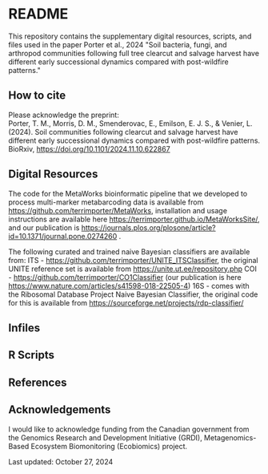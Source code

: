# README

This repository contains the supplementary digital resources, scripts, and files used in the paper Porter et al., 2024 "Soil bacteria, fungi, and arthropod communities following full tree clearcut and salvage harvest have different early successional dynamics compared with post-wildfire patterns."

## How to cite

Please acknowledge the preprint:  
Porter, T. M., Morris, D. M., Smenderovac, E., Emilson, E. J. S., & Venier, L. (2024). Soil communities following clearcut and salvage harvest have different early successional dynamics compared with post-wildfire patterns. BioRxiv, https://doi.org/10.1101/2024.11.10.622867

## Digital Resources

The code for the MetaWorks bioinformatic pipeline that we developed to process multi-marker metabarcoding data is available from https://github.com/terrimporter/MetaWorks, installation and usage instructions are available here https://terrimporter.github.io/MetaWorksSite/, and our publication is https://journals.plos.org/plosone/article?id=10.1371/journal.pone.0274260 .  

The following curated and trained naive Bayesian classifiers are available from:
  ITS - https://github.com/terrimporter/UNITE_ITSClassifier, the original UNITE reference set is available from https://unite.ut.ee/repository.php
  COI - https://github.com/terrimporter/CO1Classifier (our publication is here https://www.nature.com/articles/s41598-018-22505-4)
  16S - comes with the Ribosomal Database Project Naive Bayesian Classifier, the original code for this is available from https://sourceforge.net/projects/rdp-classifier/

## Infiles

## R Scripts

## References

## Acknowledgements

I would like to acknowledge funding from the Canadian government from the Genomics Research and Development Initiative (GRDI), Metagenomics-Based Ecosystem Biomonitoring (Ecobiomics) project.

Last updated: October 27, 2024
